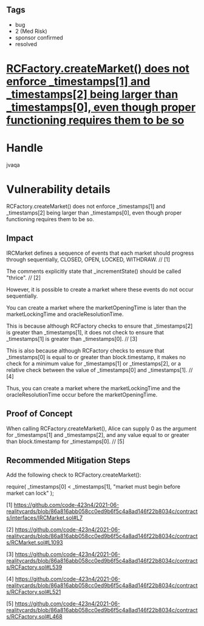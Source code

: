 ## Tags

- bug
- 2 (Med Risk)
- sponsor confirmed
- resolved

# [RCFactory.createMarket() does not enforce _timestamps[1] and _timestamps[2] being larger than _timestamps[0], even though proper functioning requires them to be so](https://github.com/code-423n4/2021-06-realitycards-findings/issues/61) 

# Handle

jvaqa


# Vulnerability details

RCFactory.createMarket() does not enforce _timestamps[1] and _timestamps[2] being larger than _timestamps[0], even though proper functioning requires them to be so.

## Impact

IRCMarket defines a sequence of events that each market should progress through sequentially, CLOSED, OPEN, LOCKED, WITHDRAW. // [1]

The comments explicitly state that _incrementState() should be called "thrice". // [2]

However, it is possible to create a market where these events do not occur sequentially.

You can create a market where the marketOpeningTime is later than the marketLockingTime and oracleResolutionTime.

This is because although RCFactory checks to ensure that _timestamps[2] is greater than _timestamps[1], it does not check to ensure that _timestamps[1] is greater than _timestamps[0]. // [3]

This is also because although RCFactory checks to ensure that _timestamps[0] is equal to or greater than block.timestamp, it makes no check for a minimum value for _timestamps[1] or _timestamps[2], or a relative check between the value of _timestamps[0] and _timestamps[1]. // [4]

Thus, you can create a market where the marketLockingTime and the oracleResolutionTime occur before the marketOpeningTime.

## Proof of Concept

When calling RCFactory.createMarket(), Alice can supply 0 as the argument for _timestamps[1] and _timestamps[2], and any value equal to or greater than block.timestamp for _timestamps[0]. // [5]

## Recommended Mitigation Steps

Add the following check to RCFactory.createMarket():

require(
    _timestamps[0] < _timestamps[1],
    "market must begin before market can lock"
);

[1] https://github.com/code-423n4/2021-06-realitycards/blob/86a816abb058cc0ed9b6f5c4a8ad146f22b8034c/contracts/interfaces/IRCMarket.sol#L7

[2] https://github.com/code-423n4/2021-06-realitycards/blob/86a816abb058cc0ed9b6f5c4a8ad146f22b8034c/contracts/RCMarket.sol#L1093

[3] https://github.com/code-423n4/2021-06-realitycards/blob/86a816abb058cc0ed9b6f5c4a8ad146f22b8034c/contracts/RCFactory.sol#L539

[4] https://github.com/code-423n4/2021-06-realitycards/blob/86a816abb058cc0ed9b6f5c4a8ad146f22b8034c/contracts/RCFactory.sol#L521

[5] https://github.com/code-423n4/2021-06-realitycards/blob/86a816abb058cc0ed9b6f5c4a8ad146f22b8034c/contracts/RCFactory.sol#L468

